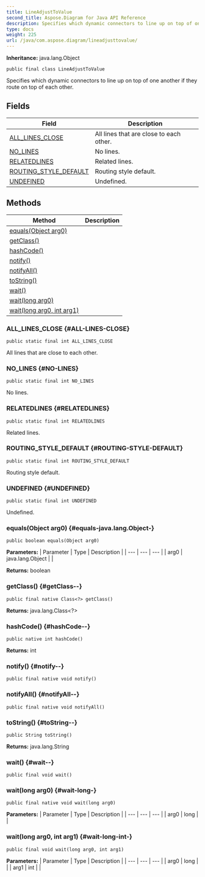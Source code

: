 ```yaml
---
title: LineAdjustToValue
second_title: Aspose.Diagram for Java API Reference
description: Specifies which dynamic connectors to line up on top of one another if they route on top of each other.
type: docs
weight: 225
url: /java/com.aspose.diagram/lineadjusttovalue/
---
```


**Inheritance:**
java.lang.Object
```
public final class LineAdjustToValue
```

Specifies which dynamic connectors to line up on top of one another if they route on top of each other.
## Fields

| Field | Description |
| --- | --- |
| [ALL_LINES_CLOSE](#ALL-LINES-CLOSE) | All lines that are close to each other. |
| [NO_LINES](#NO-LINES) | No lines. |
| [RELATEDLINES](#RELATEDLINES) | Related lines. |
| [ROUTING_STYLE_DEFAULT](#ROUTING-STYLE-DEFAULT) | Routing style default. |
| [UNDEFINED](#UNDEFINED) | Undefined. |
## Methods

| Method | Description |
| --- | --- |
| [equals(Object arg0)](#equals-java.lang.Object-) |  |
| [getClass()](#getClass--) |  |
| [hashCode()](#hashCode--) |  |
| [notify()](#notify--) |  |
| [notifyAll()](#notifyAll--) |  |
| [toString()](#toString--) |  |
| [wait()](#wait--) |  |
| [wait(long arg0)](#wait-long-) |  |
| [wait(long arg0, int arg1)](#wait-long-int-) |  |
### ALL_LINES_CLOSE {#ALL-LINES-CLOSE}
```
public static final int ALL_LINES_CLOSE
```


All lines that are close to each other.

### NO_LINES {#NO-LINES}
```
public static final int NO_LINES
```


No lines.

### RELATEDLINES {#RELATEDLINES}
```
public static final int RELATEDLINES
```


Related lines.

### ROUTING_STYLE_DEFAULT {#ROUTING-STYLE-DEFAULT}
```
public static final int ROUTING_STYLE_DEFAULT
```


Routing style default.

### UNDEFINED {#UNDEFINED}
```
public static final int UNDEFINED
```


Undefined.

### equals(Object arg0) {#equals-java.lang.Object-}
```
public boolean equals(Object arg0)
```




**Parameters:**
| Parameter | Type | Description |
| --- | --- | --- |
| arg0 | java.lang.Object |  |

**Returns:**
boolean
### getClass() {#getClass--}
```
public final native Class<?> getClass()
```




**Returns:**
java.lang.Class<?>
### hashCode() {#hashCode--}
```
public native int hashCode()
```




**Returns:**
int
### notify() {#notify--}
```
public final native void notify()
```




### notifyAll() {#notifyAll--}
```
public final native void notifyAll()
```




### toString() {#toString--}
```
public String toString()
```




**Returns:**
java.lang.String
### wait() {#wait--}
```
public final void wait()
```




### wait(long arg0) {#wait-long-}
```
public final native void wait(long arg0)
```




**Parameters:**
| Parameter | Type | Description |
| --- | --- | --- |
| arg0 | long |  |

### wait(long arg0, int arg1) {#wait-long-int-}
```
public final void wait(long arg0, int arg1)
```




**Parameters:**
| Parameter | Type | Description |
| --- | --- | --- |
| arg0 | long |  |
| arg1 | int |  |

